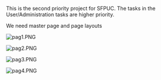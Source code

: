 This is the second priority project for SFPUC.
The tasks in the User/Administration tasks are higher priority.

We need master page and page layouts

![pag1.PNG](https://bitbucket.org/repo/A9AzjB/images/977724352-pag1.PNG)

![pag2.PNG](https://bitbucket.org/repo/A9AzjB/images/323583025-pag2.PNG)

![pag3.PNG](https://bitbucket.org/repo/A9AzjB/images/1516107590-pag3.PNG)

![pag4.PNG](https://bitbucket.org/repo/A9AzjB/images/2594025968-pag4.PNG)